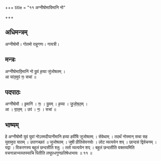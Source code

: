 +++
title = "११ अग्नीषोमाविमानि नो"

+++
## अधिमन्त्रम्
अग्नीषोमौ। गोतमो राहूगणः। गायत्री।

## मन्त्रः
अग्नी॑षोमावि॒मानि॑ नो यु॒वं ह॒व्या जु॑जोषतम् ।  
आ या॑त॒मुप॑ नः॒ सचा॑ ॥

## पदपाठः
अग्नी॑षोमौ । इ॒मानि॑ । नः॒ । यु॒वम् । ह॒व्या । जु॒जो॒ष॒त॒म् ।  
आ । या॒त॒म् । उप॑ । नः॒ । सचा॑ ॥

## भाष्यम्
हे अग्नीषोमौ युवं युवां नोऽस्मदीयानीमानि हव्या हवींषि जुजोषतम् । सेवेथाम् । तदर्थं नोस्मान् सचा सह युवामुपा यातम् । उपागच्छतं ॥ जुजोषतम् । जुषी प्रीतिसेवनयोः । लोट व्यत्ययेन शप् । छान्दसं द्विर्वचनम् । यद्वा । विकरणस्य बहुलं छन्दसीति श्लुः । ततो व्यत्ययेन शप् । बहुलं छन्दसीति वक्तव्यमिति वचनान्नाभ्यस्तस्याचि पितीति लघूपधगुणप्रतिषेधाभावः ॥ ११ ॥
